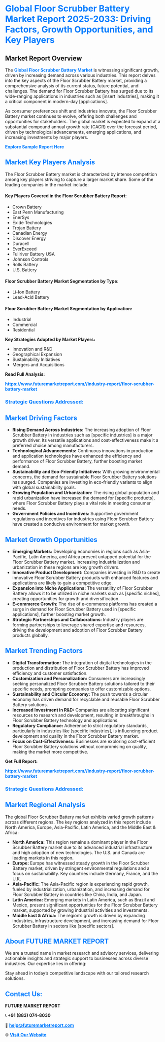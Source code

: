 <h1 style="color: #007BFF;">Global Floor Scrubber Battery Market Report 2025-2033: Driving Factors, Growth Opportunities, and Key Players</h1>

<section id="overview">
<h2>Market Report Overview</h2>
<p>The <a href="https://www.futuremarketreport.com//industry-report/floor-scrubber-battery-market" style="color: #007BFF; text-decoration: none;"><strong>Global Floor Scrubber Battery Market</strong></a> is witnessing significant growth, driven by increasing demand across various industries. This report delves into the key aspects of the Floor Scrubber Battery market, providing a comprehensive analysis of its current status, future potential, and challenges. The demand for Floor Scrubber Battery has surged due to its wide-ranging applications in industries such as [insert industries], making it a critical component in modern-day [applications].</p>
<p>As consumer preferences shift and industries innovate, the Floor Scrubber Battery market continues to evolve, offering both challenges and opportunities for stakeholders. The global market is expected to expand at a substantial compound annual growth rate (CAGR) over the forecast period, driven by technological advancements, emerging applications, and increasing investments by major players.</p>
</section>

<section id="overview">
<p><a href="https://www.futuremarketreport.com//request-sample/reportId=51504" style="color: #007BFF; text-decoration: none;"><strong>Explore Sample Report Here</strong></a></p>
</section>

<section id="key-players">
<h2 style="color: #007BFF;">Market Key Players Analysis</h2>
<p>The Floor Scrubber Battery market is characterized by intense competition among key players striving to capture a larger market share. Some of the leading companies in the market include:</p>
<h4>Key Players Covered in the Floor Scrubber Battery Report:</h4>
<ul><li>Crown Battery</li><li>East Penn Manufacturing</li><li>EnerSys</li><li>Exide Technologies</li><li>Trojan Battery</li><li>Canadian Energy</li><li>Discover Energy</li><li>Duracell</li><li>EverExceed</li><li>Fullriver Battery USA</li><li>Johnson Controls</li><li>Rolls Battery</li><li>U.S. Battery</li></ul>
<h4>Floor Scrubber Battery Market Segmentation by Type:</h4>
<ul><li>Li-Ion Battery</li><li>Lead-Acid Battery</li></ul>

<h4>Floor Scrubber Battery Market Segmentation by Application:</h4>
<ul><li>Industrial</li><li>Commercial</li><li>Residential</li></ul>
<p><strong>Key Strategies Adopted by Market Players:</strong></p>
<ul>
<li>Innovation and R&D</li>
<li>Geographical Expansion</li>
<li>Sustainability Initiatives</li>
<li>Mergers and Acquisitions</li>
</ul>
</section>

<section>
<p><strong>Read Full Analysis: </strong></p><a href="https://www.futuremarketreport.com//industry-report/floor-scrubber-battery-market" style="color: #007BFF; text-decoration: none;"><strong>https://www.futuremarketreport.com//industry-report/floor-scrubber-battery-market</strong></a>
<h3 style="color: #007BFF;">Strategic Questions Addressed:</h3>
</section>

<section id="driving-factors">
<h2 style="color: #007BFF;">Market Driving Factors</h2>
<ul>
<li><strong>Rising Demand Across Industries:</strong> The increasing adoption of Floor Scrubber Battery in industries such as [specific industries] is a major growth driver. Its versatile applications and cost-effectiveness make it a preferred choice among manufacturers.</li>
<li><strong>Technological Advancements:</strong> Continuous innovations in production and application technologies have enhanced the efficiency and performance of Floor Scrubber Battery, further boosting market demand.</li>
<li><strong>Sustainability and Eco-Friendly Initiatives:</strong> With growing environmental concerns, the demand for sustainable Floor Scrubber Battery solutions has surged. Companies are investing in eco-friendly variants to align with global sustainability goals.</li>
<li><strong>Growing Population and Urbanization:</strong> The rising global population and rapid urbanization have increased the demand for [specific products], where Floor Scrubber Battery plays a vital role in meeting consumer needs.</li>
<li><strong>Government Policies and Incentives:</strong> Supportive government regulations and incentives for industries using Floor Scrubber Battery have created a conducive environment for market growth.</li>
</ul>
</section>

<section id="growth-opportunities">
<h2 style="color: #007BFF;">Market Growth Opportunities</h2>
<ul>
<li><strong>Emerging Markets:</strong> Developing economies in regions such as Asia-Pacific, Latin America, and Africa present untapped potential for the Floor Scrubber Battery market. Increasing industrialization and urbanization in these regions are key growth drivers.</li>
<li><strong>Innovative Product Development:</strong> Companies investing in R&D to create innovative Floor Scrubber Battery products with enhanced features and applications are likely to gain a competitive edge.</li>
<li><strong>Expansion into Niche Applications:</strong> The versatility of Floor Scrubber Battery allows it to be utilized in niche markets such as [specific niches], creating opportunities for growth and diversification.</li>
<li><strong>E-commerce Growth:</strong> The rise of e-commerce platforms has created a surge in demand for Floor Scrubber Battery used in [specific applications], further boosting market growth.</li>
<li><strong>Strategic Partnerships and Collaborations:</strong> Industry players are forming partnerships to leverage shared expertise and resources, driving the development and adoption of Floor Scrubber Battery products globally.</li>
</ul>
</section>

<section id="trending-factors">
<h2 style="color: #007BFF;">Market Trending Factors</h2>
<ul>
<li><strong>Digital Transformation:</strong> The integration of digital technologies in the production and distribution of Floor Scrubber Battery has improved efficiency and customer satisfaction.</li>
<li><strong>Customization and Personalization:</strong> Consumers are increasingly seeking personalized Floor Scrubber Battery solutions tailored to their specific needs, prompting companies to offer customizable options.</li>
<li><strong>Sustainability and Circular Economy:</strong> The push towards a circular economy has driven demand for recyclable and reusable Floor Scrubber Battery solutions.</li>
<li><strong>Increased Investment in R&D:</strong> Companies are allocating significant resources to research and development, resulting in breakthroughs in Floor Scrubber Battery technology and applications.</li>
<li><strong>Regulatory Compliance:</strong> Adherence to strict regulatory standards, particularly in industries like [specific industries], is influencing product development and quality in the Floor Scrubber Battery market.</li>
<li><strong>Focus on Cost-Effectiveness:</strong> Businesses are exploring cost-efficient Floor Scrubber Battery solutions without compromising on quality, making the market more competitive.</li>
</ul>
</section>

<section>
<p><strong>Get Full Report: </strong></p><a href="https://www.futuremarketreport.com//industry-report/floor-scrubber-battery-market" style="color: #007BFF; text-decoration: none;"><strong>https://www.futuremarketreport.com//industry-report/floor-scrubber-battery-market</strong></a>
<h3 style="color: #007BFF;">Strategic Questions Addressed:</h3>
</section>


<section id="regional-analysis">
<h2 style="color: #007BFF;">Market Regional Analysis</h2>
<p>The global Floor Scrubber Battery market exhibits varied growth patterns across different regions. The key regions analyzed in this report include North America, Europe, Asia-Pacific, Latin America, and the Middle East & Africa:</p>
<ul>
<li><strong>North America:</strong> This region remains a dominant player in the Floor Scrubber Battery market due to its advanced industrial infrastructure and high adoption of new technologies. The U.S. and Canada are leading markets in this region.</li>
<li><strong>Europe:</strong> Europe has witnessed steady growth in the Floor Scrubber Battery market, driven by stringent environmental regulations and a focus on sustainability. Key countries include Germany, France, and the U.K.</li>
<li><strong>Asia-Pacific:</strong> The Asia-Pacific region is experiencing rapid growth, fueled by industrialization, urbanization, and increasing demand for Floor Scrubber Battery in countries like China, India, and Japan.</li>
<li><strong>Latin America:</strong> Emerging markets in Latin America, such as Brazil and Mexico, present significant opportunities for the Floor Scrubber Battery market, supported by growing industrial activities and investments.</li>
<li><strong>Middle East & Africa:</strong> The region’s growth is driven by expanding industries, infrastructure development, and increasing demand for Floor Scrubber Battery in sectors like [specific sectors].</li>
</ul>
</section>

<footer>
<h2 style="color: #007BFF;">About FUTURE MARKET REPORT</h2>
<p>We are a trusted name in market research and advisory services, delivering actionable insights and strategic support to businesses across diverse industries. Our expertise lies in offering:</p>

<p>Stay ahead in today’s competitive landscape with our tailored research solutions.</p>

<h2 style="color: #007BFF;">Contact Us:</h2>
<p><strong>FUTURE MARKET REPORT</strong></p>
<p>📞 <strong>+91 (883) 074-8030</strong></p>
<p>📧 <strong><a href="mailto:help@futuremarketreport.com" style="color: #007BFF;">help@futuremarketreport.com</a></strong></p>
<p>🌐 <strong><a href="https://www.futuremarketreport.com/" style="color: #007BFF;">Visit Our Website</a></strong></p>
</footer>